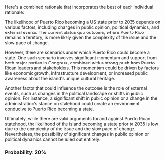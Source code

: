 Here's a combined rationale that incorporates the best of each individual rationale:

The likelihood of Puerto Rico becoming a US state prior to 2035 depends on various factors, including changes in public opinion, political dynamics, and external events. The current status quo outcome, where Puerto Rico remains a territory, is more likely given the complexity of the issue and the slow pace of change.

However, there are scenarios under which Puerto Rico could become a state. One such scenario involves significant momentum and support from both major parties in Congress, combined with a strong push from Puerto Rican leaders and stakeholders. This momentum could be driven by factors like economic growth, infrastructure development, or increased public awareness about the island's unique cultural heritage.

Another factor that could influence the outcome is the role of external events, such as changes in the political landscape or shifts in public opinion. For instance, a significant shift in public opinion or a change in the administration's stance on statehood could create an environment conducive to Puerto Rico becoming a state.

Ultimately, while there are valid arguments for and against Puerto Rican statehood, the likelihood of the island becoming a state prior to 2035 is low due to the complexity of the issue and the slow pace of change. Nevertheless, the possibility of significant changes in public opinion or political dynamics cannot be ruled out entirely.

### Probability: 20%